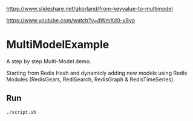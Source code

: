 https://www.slideshare.net/gkorland/from-keyvalue-to-multimodel

https://www.youtube.com/watch?v=dWmXd0-v8yo

# MultiModelExample

A step by step Multi-Model demo.

Starting from Redis Hash and dynamicly adding new models using Redis Modules (RedisGears, RediSearch, RedisGraph & RedisTimeSeries).

## Run
```bash
./script.sh
```
